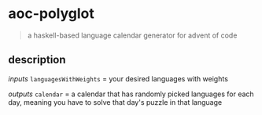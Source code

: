  # aoc-polyglot

 > a haskell-based language calendar generator for advent of code

## description

  *inputs*
  `languagesWithWeights` = your desired languages with weights

  *outputs*
  `calendar` = a calendar that has randomly picked languages for each day,
  meaning you have to solve that day's puzzle in that language
